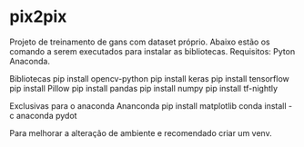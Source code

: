 # pix2pix
Projeto de treinamento de gans com dataset próprio. 
Abaixo estão os comando a serem executados para instalar as bibliotecas. 
Requisitos: 
  Pyton 
  Anaconda. 

Bibliotecas
  pip install opencv-python 
  pip install keras
  pip install tensorflow
  pip install Pillow
  pip install pandas 
  pip install numpy
  pip install tf-nightly

Exclusivas para o anaconda Ananconda
  pip install matplotlib
  conda install -c anaconda pydot
  
Para melhorar a alteração de ambiente e recomendado criar um venv. 
